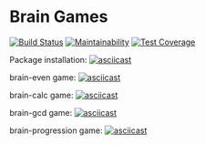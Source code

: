 # Brain Games
[![Build Status](https://travis-ci.org/sergey20x25/project-lvl1-s462.svg?branch=master)](https://travis-ci.org/sergey20x25/project-lvl1-s462)
[![Maintainability](https://api.codeclimate.com/v1/badges/7d3b9106786d15568561/maintainability)](https://codeclimate.com/github/sergey20x25/project-lvl1-s462/maintainability)
[![Test Coverage](https://api.codeclimate.com/v1/badges/7d3b9106786d15568561/test_coverage)](https://codeclimate.com/github/sergey20x25/project-lvl1-s462/test_coverage)

Package installation:
[![asciicast](https://asciinema.org/a/235014.svg)](https://asciinema.org/a/235014)

brain-even game:
[![asciicast](https://asciinema.org/a/235019.svg)](https://asciinema.org/a/235019)

brain-calc game:
[![asciicast](https://asciinema.org/a/235021.svg)](https://asciinema.org/a/235021)

brain-gcd game:
[![asciicast](https://asciinema.org/a/235094.svg)](https://asciinema.org/a/235094)

brain-progression game:
[![asciicast](https://asciinema.org/a/235148.svg)](https://asciinema.org/a/235148)